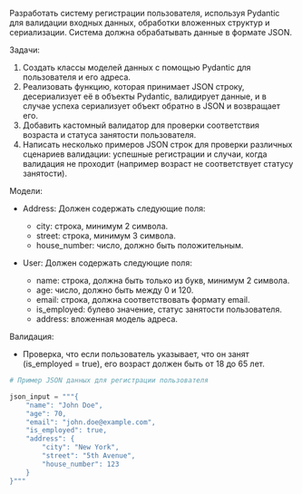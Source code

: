 Разработать систему регистрации пользователя, используя Pydantic для валидации входных данных, обработки вложенных структур и сериализации. Система должна обрабатывать данные в формате JSON.

Задачи:
1. Создать классы моделей данных с помощью Pydantic для пользователя и его адреса.
2. Реализовать функцию, которая принимает JSON строку, десериализует её в объекты Pydantic, валидирует данные, и в случае успеха сериализует объект обратно в JSON и возвращает его.
3. Добавить кастомный валидатор для проверки соответствия возраста и статуса занятости пользователя.
4. Написать несколько примеров JSON строк для проверки различных сценариев валидации: успешные регистрации и случаи, когда валидация не проходит (например возраст не соответствует статусу занятости).

Модели:
* Address: Должен содержать следующие поля:
  * city: строка, минимум 2 символа.
  * street: строка, минимум 3 символа.
  * house_number: число, должно быть положительным.

* User: Должен содержать следующие поля:
  * name: строка, должна быть только из букв, минимум 2 символа.
  * age: число, должно быть между 0 и 120.
  * email: строка, должна соответствовать формату email.
  * is_employed: булево значение, статус занятости пользователя.
  * address: вложенная модель адреса.

Валидация:
* Проверка, что если пользователь указывает, что он занят (is_employed = true), его возраст должен быть от 18 до 65 лет.

```python
# Пример JSON данных для регистрации пользователя

json_input = """{
    "name": "John Doe",
    "age": 70,
    "email": "john.doe@example.com",
    "is_employed": true,
    "address": {
        "city": "New York",
        "street": "5th Avenue",
        "house_number": 123
    }
}"""
```